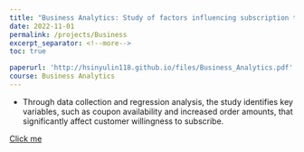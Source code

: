 ```yaml
---
title: "Business Analytics: Study of factors influencing subscription to Uber Eats membership"
date: 2022-11-01
permalink: /projects/Business
excerpt_separator: <!--more-->
toc: true

paperurl: 'http://hsinyulin118.github.io/files/Business_Analytics.pdf'
course: Business Analytics
---
```




<!-- ---
title: "A Bridge-based Compression Algorithm for Topological Quantum Circuits [DAC 2021] [TCAD 2022]"
collection: Quantum-related
type: "Quantum-related"
permalink: /projects/bridge
venue: "Electronic Design Automation Lab (Prof. Yao-Wen Chang)"
date: 2019-11-01
location: "National Taiwan University, Taiwan"
--- -->
* Through data collection and regression analysis, the study identifies key variables, such as coupon availability and increased order amounts, that significantly affect customer willingness to subscribe.

[Click me](http://hsinyulin118.github.io/files/Business_Analytics.pdf)
<!--more-->

<!-- [More information here]() -->



